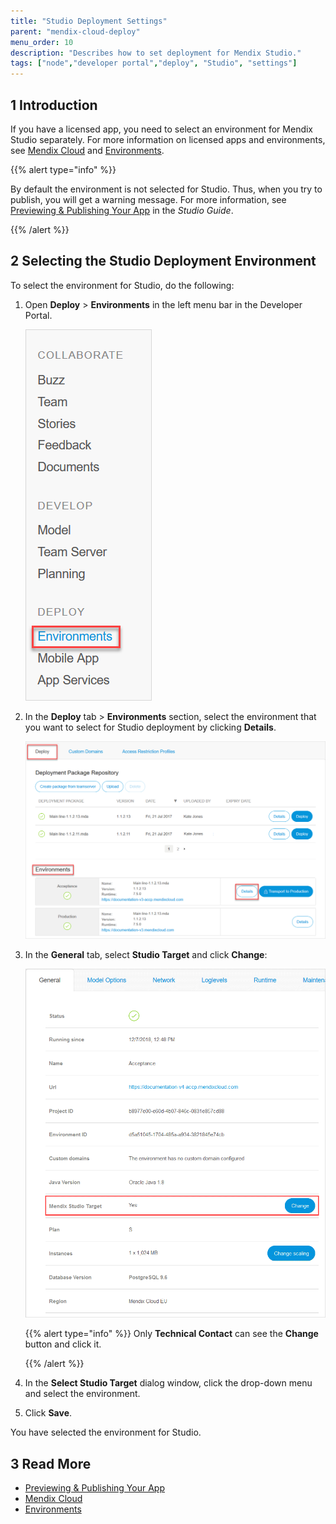 ```yaml
---
title: "Studio Deployment Settings"
parent: "mendix-cloud-deploy"
menu_order: 10
description: "Describes how to set deployment for Mendix Studio."
tags: ["node","developer portal","deploy", "Studio", "settings"]
---
```


## 1 Introduction

If you have a licensed app, you need to select an environment for Mendix Studio separately. For more information on licensed apps and environments, see [Mendix Cloud](mendix-cloud-deploy) and [Environments](environments). 

{{% alert type="info" %}}

By default the environment is not selected for Studio. Thus, when you try to publish, you will get a warning message. For more information, see [Previewing & Publishing Your App](/studio/publishing-app) in the *Studio Guide*.

{{% /alert %}}

## 2 Selecting the Studio Deployment Environment 

To select the environment for Studio, do the following:

1.  Open **Deploy** > **Environments** in the left menu bar in the Developer Portal.

    ![Environments in the Developer Portal](attachments/studio-deployment-settings/developer-portal-deploy-environments.png)

2.  In the **Deploy** tab > **Environments** section, select the environment that you want to select for Studio deployment by clicking **Details**. 

    ![Details of an Environment in the Developer Portal](attachments/studio-deployment-settings/developer-portal-environments-details.png)

3.  In the **General** tab, select **Studio Target** and click **Change**:

    ![](attachments/studio-deployment-settings/developer-portal-web-modeler-target.png) <br/>

    {{% alert type="info" %}} Only **Technical Contact** can see the **Change** button and click it. 

    {{% /alert %}}

4. In the **Select Studio Target** dialog window, click the drop-down menu and select the environment. 

5. Click **Save**.

You have selected the environment for Studio. 

## 3 Read More

*   [Previewing & Publishing Your App](/studio/publishing-app)
*   [Mendix Cloud](mendix-cloud-deploy)
*   [Environments](environments)
